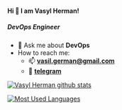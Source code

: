 #### Hi 👋 I am Vasyl Herman!
##### DevOps Engineer

* 💬 Ask me about **DevOps**
* How to reach me: 
    * 📫 **vasil.german@gmail.com**
    * 📱 **[telegram](https://t.me/vasylherman)**

[![Vasyl Herman github stats](https://github-readme-stats.vercel.app/api?username=prettysolution&theme=tokyonight)](https://github.com/anuraghazra/github-readme-stats)

[![Most Used Languages](https://github-readme-stats.vercel.app/api/top-langs/?username=prettysolution&layout=compact&theme=tokyonight)](https://github.com/anuraghazra/github-readme-stats)

